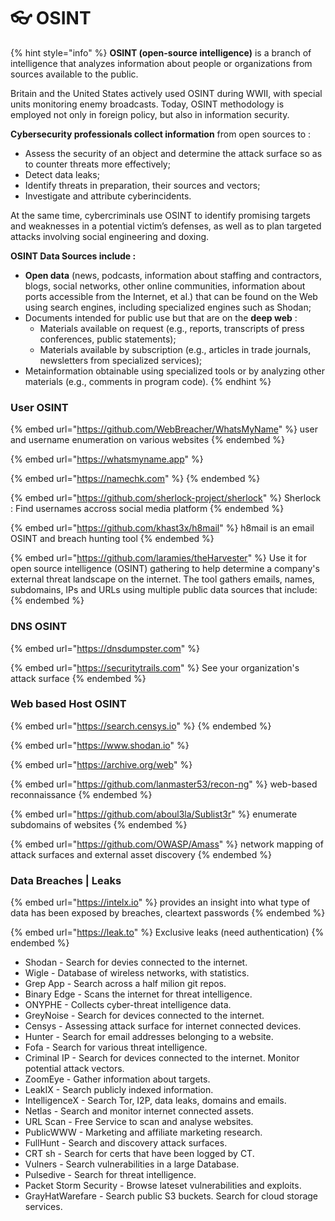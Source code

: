 # 👓 OSINT

{% hint style="info" %}
**OSINT (open-source intelligence)** is a branch of intelligence that analyzes information about people or organizations from sources available to the public.

Britain and the United States actively used OSINT during WWII, with special units monitoring enemy broadcasts. Today, OSINT methodology is employed not only in foreign policy, but also in information security.

**Cybersecurity professionals collect information** from open sources to :

* Assess the security of an object and determine the attack surface so as to counter threats more effectively;
* Detect data leaks;
* Identify threats in preparation, their sources and vectors;
* Investigate and attribute cyberincidents.

At the same time, cybercriminals use OSINT to identify promising targets and weaknesses in a potential victim’s defenses, as well as to plan targeted attacks involving social engineering and doxing.

**OSINT Data Sources include :**

* **Open data** (news, podcasts, information about staffing and contractors, blogs, social networks, other online communities, information about ports accessible from the Internet, et al.) that can be found on the Web using search engines, including specialized engines such as Shodan;
* Documents intended for public use but that are on the **deep web** :
  * Materials available on request (e.g., reports, transcripts of press conferences, public statements);
  * Materials available by subscription (e.g., articles in trade journals, newsletters from specialized services);
* Metainformation obtainable using specialized tools or by analyzing other materials (e.g., comments in program code).
{% endhint %}

### User OSINT&#x20;

{% embed url="https://github.com/WebBreacher/WhatsMyName" %}
user and username enumeration on various websites
{% endembed %}

{% embed url="https://whatsmyname.app" %}

{% embed url="https://namechk.com" %}
&#x20;
{% endembed %}

{% embed url="https://github.com/sherlock-project/sherlock" %}
Sherlock : Find usernames accross social media platform&#x20;
{% endembed %}

{% embed url="https://github.com/khast3x/h8mail" %}
h8mail is an email OSINT and breach hunting tool
{% endembed %}

{% embed url="https://github.com/laramies/theHarvester" %}
Use it for open source intelligence (OSINT) gathering to help determine a company's external threat landscape on the internet. The tool gathers emails, names, subdomains, IPs and URLs using multiple public data sources that include:
{% endembed %}

### DNS OSINT

{% embed url="https://dnsdumpster.com" %}

{% embed url="https://securitytrails.com" %}
See your organization's attack surface
{% endembed %}

### Web based Host OSINT

{% embed url="https://search.censys.io" %}
&#x20;
{% endembed %}

{% embed url="https://www.shodan.io" %}

{% embed url="https://archive.org/web" %}

{% embed url="https://github.com/lanmaster53/recon-ng" %}
web-based reconnaissance
{% endembed %}

{% embed url="https://github.com/aboul3la/Sublist3r" %}
enumerate subdomains of websites
{% endembed %}

{% embed url="https://github.com/OWASP/Amass" %}
network mapping of attack surfaces and external asset discovery
{% endembed %}

### Data Breaches | Leaks

{% embed url="https://intelx.io" %}
provides an insight into what type of data has been exposed by breaches, cleartext passwords
{% endembed %}

{% embed url="https://leak.to" %}
Exclusive leaks (need authentication)
{% endembed %}

* Shodan - Search for devies connected to the internet.
* Wigle - Database of wireless networks, with statistics.
* Grep App - Search across a half milion git repos.
* Binary Edge - Scans the internet for threat intelligence.
* ONYPHE - Collects cyber-threat intelligence data.
* GreyNoise - Search for devices connected to the internet.
* Censys - Assessing attack surface for internet connected devices.
* Hunter - Search for email addresses belonging to a website.
* Fofa - Search for various threat intelligence.
* Criminal IP - Search for devices connected to the internet. Monitor potential attack vectors.
* ZoomEye - Gather information about targets.
* LeakIX - Search publicly indexed information.
* IntelligenceX - Search Tor, I2P, data leaks, domains and emails.
* Netlas - Search and monitor internet connected assets.
* URL Scan - Free Service to scan and analyse websites.
* PublicWWW - Marketing and affiliate marketing research.
* FullHunt - Search and discovery attack surfaces.
* CRT sh - Search for certs that have been logged by CT.
* Vulners - Search vulnerabilities in a large Database.
* Pulsedive - Search for threat intelligence.
* Packet Storm Security - Browse lateset vulnerabilities and exploits.
* GrayHatWarefare - Search public S3 buckets. Search for cloud storage services.

